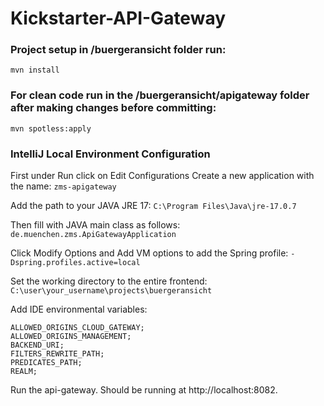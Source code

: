 # Kickstarter-API-Gateway

### Project setup in /buergeransicht folder run:
```
mvn install
```

### For clean code run in the /buergeransicht/apigateway folder after making changes before committing:

```
mvn spotless:apply
```

### IntelliJ Local Environment Configuration
First under Run click on Edit Configurations Create a new application with the name: ```zms-apigateway```

Add the path to your JAVA JRE 17: ```C:\Program Files\Java\jre-17.0.7```

Then fill with JAVA main class as follows: ```de.muenchen.zms.ApiGatewayApplication```

Click Modify Options and Add VM options to add the Spring profile: ```-Dspring.profiles.active=local```

Set the working directory to the entire frontend: ```C:\user\your_username\projects\buergeransicht```

Add IDE environmental variables:
```
ALLOWED_ORIGINS_CLOUD_GATEWAY;
ALLOWED_ORIGINS_MANAGEMENT;
BACKEND_URI;
FILTERS_REWRITE_PATH;
PREDICATES_PATH;
REALM;
```

Run the api-gateway. Should be running at http://localhost:8082.

